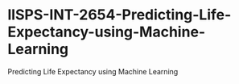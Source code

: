 # llSPS-INT-2654-Predicting-Life-Expectancy-using-Machine-Learning

Predicting Life Expectancy using Machine Learning
